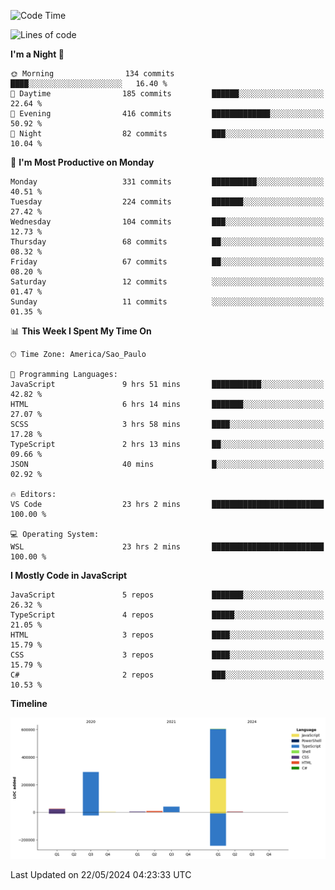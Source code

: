 <!--START_SECTION:waka-->
![Code Time](http://img.shields.io/badge/Code%20Time-2%2C515%20hrs%2019%20mins-blue)

![Lines of code](https://img.shields.io/badge/From%20Hello%20World%20I%27ve%20Written-977.7%20thousand%20lines%20of%20code-blue)

**I'm a Night 🦉** 

```text
🌞 Morning                134 commits         ████░░░░░░░░░░░░░░░░░░░░░   16.40 % 
🌆 Daytime                185 commits         ██████░░░░░░░░░░░░░░░░░░░   22.64 % 
🌃 Evening                416 commits         █████████████░░░░░░░░░░░░   50.92 % 
🌙 Night                  82 commits          ███░░░░░░░░░░░░░░░░░░░░░░   10.04 % 
```
📅 **I'm Most Productive on Monday** 

```text
Monday                   331 commits         ██████████░░░░░░░░░░░░░░░   40.51 % 
Tuesday                  224 commits         ███████░░░░░░░░░░░░░░░░░░   27.42 % 
Wednesday                104 commits         ███░░░░░░░░░░░░░░░░░░░░░░   12.73 % 
Thursday                 68 commits          ██░░░░░░░░░░░░░░░░░░░░░░░   08.32 % 
Friday                   67 commits          ██░░░░░░░░░░░░░░░░░░░░░░░   08.20 % 
Saturday                 12 commits          ░░░░░░░░░░░░░░░░░░░░░░░░░   01.47 % 
Sunday                   11 commits          ░░░░░░░░░░░░░░░░░░░░░░░░░   01.35 % 
```


📊 **This Week I Spent My Time On** 

```text
🕑︎ Time Zone: America/Sao_Paulo

💬 Programming Languages: 
JavaScript               9 hrs 51 mins       ███████████░░░░░░░░░░░░░░   42.82 % 
HTML                     6 hrs 14 mins       ███████░░░░░░░░░░░░░░░░░░   27.07 % 
SCSS                     3 hrs 58 mins       ████░░░░░░░░░░░░░░░░░░░░░   17.28 % 
TypeScript               2 hrs 13 mins       ██░░░░░░░░░░░░░░░░░░░░░░░   09.66 % 
JSON                     40 mins             █░░░░░░░░░░░░░░░░░░░░░░░░   02.92 % 

🔥 Editors: 
VS Code                  23 hrs 2 mins       █████████████████████████   100.00 % 

💻 Operating System: 
WSL                      23 hrs 2 mins       █████████████████████████   100.00 % 
```

**I Mostly Code in JavaScript** 

```text
JavaScript               5 repos             ███████░░░░░░░░░░░░░░░░░░   26.32 % 
TypeScript               4 repos             █████░░░░░░░░░░░░░░░░░░░░   21.05 % 
HTML                     3 repos             ████░░░░░░░░░░░░░░░░░░░░░   15.79 % 
CSS                      3 repos             ████░░░░░░░░░░░░░░░░░░░░░   15.79 % 
C#                       2 repos             ███░░░░░░░░░░░░░░░░░░░░░░   10.53 % 
```



**Timeline**

![Lines of Code chart](https://raw.githubusercontent.com/jonhoffmam/jonhoffmam/master/assets/bar_graph.png)


 Last Updated on 22/05/2024 04:23:33 UTC
<!--END_SECTION:waka-->
